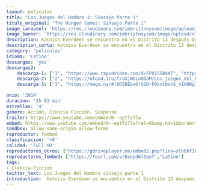 ```yaml
---
layout: peliculas
title: "Los Juegos del Hambre 3: Sinsajo Parte 1"
titulo_original: "The Hunger Games: Sinsajo Parte 1"
image_carousel: 'https://res.cloudinary.com/imbriitneysam/image/upload/v1547673387/sinsajo-parte1-poster-min.jpg'
image_banner: 'https://res.cloudinary.com/imbriitneysam/image/upload/v1547673392/sinsajo-parte1-banner-min.jpg'
description: Katniss Everdeen se encuentra en el Distrito 13 después de destrozar los Juegos para siempre. Bajo el liderazgo de la comandante Coin y el consejo de sus amigos más leales, Katniss extiende sus alas mientras lucha por salvar a Peeta Mellark y a una nación alentada por su valentía. Tercera y última entrega de la saga literaria "Los juegos del hambre" de Suzanne Collins, que se divide en dos películas.
description_corta: Katniss Everdeen se encuentra en el Distrito 13 después de destrozar los Juegos para siempre. Bajo el liderazgo de la comandante Coin y el consejo de sus amigos más leales, Katniss extiende sus alas mientras lucha por salvar a Peeta Mellark y a una nación alentada por...
category: 'peliculas'
idioma: 'Latino'
descargas: 'yes'
descargas2:
    descarga-1: ["1", "https://www.rapidvideo.com/d/FPU1S5B4KT", "https://www.google.com/s2/favicons?domain=www.rapidvideo.com","RapidVideo","https://res.cloudinary.com/imbriitneysam/image/upload/v1541473684/mexico.png", "Latino", "Full HD"]
    descarga-2: ["2", "https://oload.icu/f/aXjWOLoOOaM/Los_juegos_del_hambre_Sinsajo_%E2%80%93_Parte_1_-_The_Hunger_Games_Mockingjay_%E2%80%93_Part_1_%282014%29.MP4.mp4", "https://www.google.com/s2/favicons?domain=openload.co","OpenLoad","https://res.cloudinary.com/imbriitneysam/image/upload/v1541473684/mexico.png", "Latino", "Full HD"]
    descarga-3: ["3", "https://mega.nz/#!OD5DEbxD!SGDrF6kxtbskS_n1XHRg7yad8Cfv6NZilea6eViKQYk", "https://www.google.com/s2/favicons?domain=mega.nz","Mega","https://res.cloudinary.com/imbriitneysam/image/upload/v1541473684/mexico.png", "Latino", "Full HD"]

anio: '2014'
duracion: '2h 03 min'
estrellas: '4'
genero: Acción, Ciencia Ficción, Suspenso
trailer: https://www.youtube.com/embed/N--eptTz7lw
embed: https://www.youtube.com/embed/N--eptTz7lw?rel=0&amp;hd=1&border=0&wmode=opaque&enablejsapi=1&modestbranding=1&controls=1&showinfo=1
sandbox: allow-same-origin allow-forms
reproductor: fembed
clasificacion: '+8'
calidad: 'Full HD'
reproductores_otros: ["https://gdriveplayer.me/embed2.php?link=slh0hf3QO6VlXzET8Qz%252BYA%252BUgalp%252FabAOkUz%252BRSJpnbTvMt8n5kt%252Bn9kth23DsR6MjIO3xy4jIyUB5zH%252BgrZduw%252Fdzkg4Id9qTYypg57pF5vCq7%252FkKmPT8JAMFj%252B7Sh59bZ1dmY%252ByVbZF0JBYQkG5Sc9o7N1hX8C8ej1gtb0vxAW7XOIriulv2UqdF9CaA7p3TLYXBuT2lE80N3VW4mJQ9","Latino","https://www.zembed.to/public/dist/asteroid.html?id=30b8c2966d0ddd661cc77e29354624f9&title=The%20Hunger%20Games:%20Mockingjay%20-%20Part%201","Latino","https://movcloud.net/embed/bx-w4A_UIg_a","Latino"]
reproductores_fembed: ["https://feurl.com/v/8xopd6l5qo7","Latino"]
tags:
- Ciencia-Ficcion
twitter_text: Los Juegos del Hambre sinsajo parte 1
introduction:  Katniss Everdeen se encuentra en el Distrito 13 después de destrozar los Juegos para siempre. Bajo el liderazgo de la comandante Coin y el consejo de sus amigos más leales, Katniss extiende sus alas mientras lucha por salvar a Peeta Mellark y a una nación alentada por...
---
```












